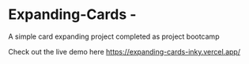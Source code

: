 # Expanding-Cards - 

A simple card expanding project completed as project bootcamp


Check out the live demo here https://expanding-cards-inky.vercel.app/
